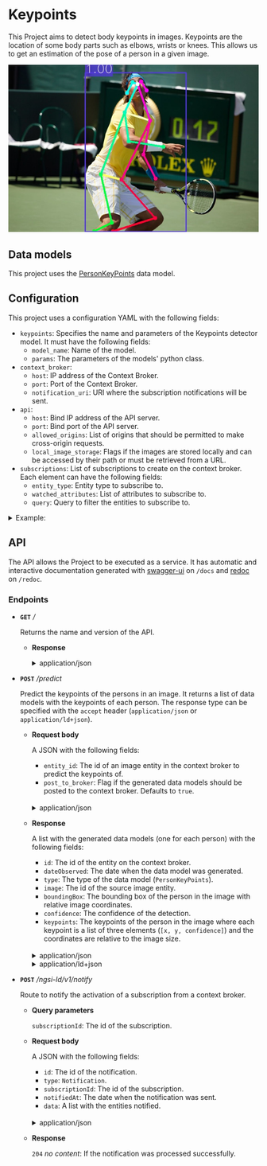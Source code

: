 # Keypoints

This Project aims to detect body keypoints in images. Keypoints are the location of some body parts such as elbows, wrists or knees. This allows us to get an estimation of the pose of a person in a given image.

![keypoints detection](/docs/res/keypoints.jpg)

## Data models

This project uses the [PersonKeyPoints](/docs/DataModels/PersonKeyPoints/) data model.

## Configuration

This project uses a configuration YAML with the following fields:

- ``keypoints``: Specifies the name and parameters of the Keypoints detector model. It must have the following fields:
  - ``model_name``: Name of the model.
  - ``params``: The parameters of the models' python class.
- ``context_broker``:
    - ``host``: IP address of the Context Broker.
    - ``port``: Port of the Context Broker.
    - ``notification_uri``: URI where the subscription notifications will be sent.
- ``api``:
    - ``host``: Bind IP address of the API server.
    - ``port``: Bind port of the API server.
    - ``allowed_origins``: List of origins that should be permitted to make cross-origin requests.
    - ``local_image_storage``: Flags if the images are stored locally and can be accessed by their path or must be retrieved from a URL.
- ``subscriptions``: List of subscriptions to create on the context broker. Each element can have the following fields:
    - ``entity_type``: Entity type to subscribe to.
    - ``watched_attributes``: List of attributes to subscribe to.
    - ``query``: Query to filter the entities to subscribe to.

<details>
<summary>Example:</summary>

```
keypoints:
  model_name: detectron2
  params:
    model_config: ../../../data/models/detectron2/COCO-Keypoints/keypoint_rcnn_R_50_FPN_3x/keypoint_rcnn_R_50_FPN_3x.yaml
    model_weights: ../../../data/models/detectron2/COCO-Keypoints/keypoint_rcnn_R_50_FPN_3x/model_final_a6e10b.pkl
    confidence_threshold: 0.5
    use_cuda: False

context_broker:
  host: 192.168.0.100
  port: 1026
  notification_uri: http://192.168.0.100:8080/ngsi-ld/v1/notify

api:
  host: 0.0.0.0
  port: 8080
  allowed_origins: []
  local_image_storage: True

subscriptions:
  - entity_type: Image
    watched_attributes: ["purpose"]
    query: "purpose==%22Keypoints%22"
```

</details>

## API

The API allows the Project to be executed as a service. It has automatic and interactive documentation generated with [swagger-ui](https://github.com/swagger-api/swagger-ui) on ``/docs`` and [redoc](https://github.com/Redocly/redoc) on ``/redoc``.

### Endpoints

- **``GET``** _/_

    Returns the name and version of the API.

    - **Response**

      <details>
      <summary>application/json</summary>

      ```
      {
        "title": "Keypoints API",
        "version": "0.2.0"
      }
      ```

    </details>

- **``POST``** _/predict_

    Predict the keypoints of the persons in an image. It returns a list of data models with the keypoints of each person. The response type can be specified with the ``accept`` header (``application/json`` or ``application/ld+json``).

    - **Request body**

      A JSON with the following fields:

      - ``entity_id``: The id of an image entity in the context broker to predict the keypoints of.
      - ``post_to_broker``: Flag if the generated data models should be posted to the context broker. Defaults to ``true``.
    
      </br>
      <details>
      <summary>application/json</summary>

      ```
      {
        "entity_id": "string",
        "post_to_broker": true
      }
      ```

    </details>

    - **Response**
    
      A list with the generated data models (one for each person) with the following fields:

      - ``id``: The id of the entity on the context broker.
      - ``dateObserved``: The date when the data model was generated.
      - ``type``: The type of the data model (``PersonKeyPoints``).
      - ``image``: The id of the source image entity.
      - ``boundingBox``: The bounding box of the person in the image with relative image coordinates.
      - ``confidence``: The confidence of the detection.
      - ``keypoints``: The keypoints of the person in the image where each keypoint is a list of three elements (``[x, y, confidence]``) and the coordinates are relative to the image size.

      </br>
      <details>
      <summary>application/json</summary>

      ```
      [
        {
          "id": "urn:ngsi-ld:PersonKeyPoints:Ewr1pesuEe2xXt05bH~uyw",
          "dateObserved": "2023-05-05T10:17:43.886068",
          "type": "PersonKeyPoints",
          "image": "urn:ngsi-ld:Image:XY0r-VgvLkk3G908InXw815d7gtVrB72xqm0K844g6E",
          "boundingBox": {
            "xmin": 0.3064143657684326,
            "ymin": 0.04763534420826396,
            "xmax": 0.7099463462829589,
            "ymax": 0.9976930283271735
          },
          "confidence": 0.9998873472213745,
          "keypoints": {
            "nose": [
              0.5161009430885315,
              0.11442651599645615,
              1.705211877822876
            ],
            "left_eye": [
              0.530274510383606,
              0.09819689393043518,
              2.9264578819274902
            ],
            "right_eye": [
              0.4960910677909851,
              0.10319062322378159,
              0.9791589975357056
            ],
            "left_ear": [
              0.5519519448280334,
              0.15187951922416687,
              0.9948521256446838
            ],
            "right_ear": [
              0.4735800325870514,
              0.16561231017112732,
              2.086688995361328
            ],
            "left_shoulder": [
              0.5652918219566345,
              0.331653892993927,
              0.27620482444763184
            ],
            "right_shoulder": [
              0.4635750651359558,
              0.28421345353126526,
              0.20316766202449799
            ],
            "left_elbow": [
              0.5386120080947876,
              0.5363969206809998,
              0.4380761981010437
            ],
            "right_elbow": [
              0.48024994134902954,
              0.4564972221851349,
              1.025445580482483
            ],
            "left_wrist": [
              0.5878028869628906,
              0.6799667477607727,
              0.6801813244819641
            ],
            "right_wrist": [
              0.6186513900756836,
              0.49020493030548096,
              1.0798372030258179
            ],
            "left_hip": [
              0.4510689377784729,
              0.686208963394165,
              0.1246616467833519
            ],
            "right_hip": [
              0.3693620264530182,
              0.6537497043609619,
              0.08254871517419815
            ],
            "left_knee": [
              0.5861353874206543,
              0.9146721959114075,
              0.3097969591617584
            ],
            "right_knee": [
              0.41271671652793884,
              0.9446346163749695,
              0.37432464957237244
            ],
            "left_ankle": [
              0.41771912574768066,
              0.9945719242095947,
              0.06195808947086334
            ],
            "right_ankle": [
              0.3418484926223755,
              0.9945719242095947,
              0.08313852548599243
            ]
          }
        }
      ]
      ```
      </details>
    
      <details>
      <summary>application/ld+json</summary>

      ```
      [
        {
          "id": "urn:ngsi-ld:PersonKeyPoints:MhqTWesuEe2UVt05bH~uyw",
          "type": "PersonKeyPoints",
          "@context": [
            "https://uri.etsi.org/ngsi-ld/v1/ngsi-ld-core-context.jsonld"
          ],
          "dateObserved": {
            "type": "Property",
            "value": {
              "@type": "DateTime",
              "@value": "2023-05-05T10:18:35Z"
            }
          },
          "image": {
            "type": "Relationship",
            "object": "urn:ngsi-ld:Image:XY0r-VgvLkk3G908InXw815d7gtVrB72xqm0K844g6E"
          },
          "boundingBox": {
            "type": "Property",
            "value": {
              "xmin": 0.3064143657684326,
              "ymin": 0.04763534420826396,
              "xmax": 0.7099463462829589,
              "ymax": 0.9976930283271735
            }
          },
          "confidence": {
            "type": "Property",
            "value": 0.9998873472213745
          },
          "keypoints": {
            "type": "Property",
            "value": {
              "nose": [
                0.5161009430885315,
                0.11442651599645615,
                1.705211877822876
              ],
              "left_eye": [
                0.530274510383606,
                0.09819689393043518,
                2.9264578819274902
              ],
              "right_eye": [
                0.4960910677909851,
                0.10319062322378159,
                0.9791589975357056
              ],
              "left_ear": [
                0.5519519448280334,
                0.15187951922416687,
                0.9948521256446838
              ],
              "right_ear": [
                0.4735800325870514,
                0.16561231017112732,
                2.086688995361328
              ],
              "left_shoulder": [
                0.5652918219566345,
                0.331653892993927,
                0.27620482444763184
              ],
              "right_shoulder": [
                0.4635750651359558,
                0.28421345353126526,
                0.20316766202449799
              ],
              "left_elbow": [
                0.5386120080947876,
                0.5363969206809998,
                0.4380761981010437
              ],
              "right_elbow": [
                0.48024994134902954,
                0.4564972221851349,
                1.025445580482483
              ],
              "left_wrist": [
                0.5878028869628906,
                0.6799667477607727,
                0.6801813244819641
              ],
              "right_wrist": [
                0.6186513900756836,
                0.49020493030548096,
                1.0798372030258179
              ],
              "left_hip": [
                0.4510689377784729,
                0.686208963394165,
                0.1246616467833519
              ],
              "right_hip": [
                0.3693620264530182,
                0.6537497043609619,
                0.08254871517419815
              ],
              "left_knee": [
                0.5861353874206543,
                0.9146721959114075,
                0.3097969591617584
              ],
              "right_knee": [
                0.41271671652793884,
                0.9446346163749695,
                0.37432464957237244
              ],
              "left_ankle": [
                0.41771912574768066,
                0.9945719242095947,
                0.06195808947086334
              ],
              "right_ankle": [
                0.3418484926223755,
                0.9945719242095947,
                0.08313852548599243
              ]
            }
          },
          "dateModified": {
            "type": "Property",
            "value": {
              "@type": "DateTime",
              "@value": "2023-05-05T10:18:36Z"
            }
          },
          "dateCreated": {
            "type": "Property",
            "value": {
              "@type": "DateTime",
              "@value": "2023-05-05T10:18:36Z"
            }
          }
        }
      ]
      ```
      </details>

- **``POST``** _/ngsi-ld/v1/notify_
  
  Route to notify the activation of a subscription from a context broker.

  - **Query parameters**
    
    ``subscriptionId``: The id of the subscription.

  - **Request body**

      A JSON with the following fields:

      - ``id``: The id of the notification.
      - ``type``: ``Notification``.
      - ``subscriptionId``: The id of the subscription.
      - ``notifiedAt``: The date when the notification was sent.
      - ``data``: A list with the entities notified.
    
      </br>
      <details>
      <summary>application/json</summary>

      ```
      {
        "id": "string",
        "type": "Notification",
        "subscriptionId": "string",
        "notifiedAt": "string",
        "data": []
      }
      ```

    </details>

  - **Response**

    ``204`` _no content_: If the notification was processed successfully.